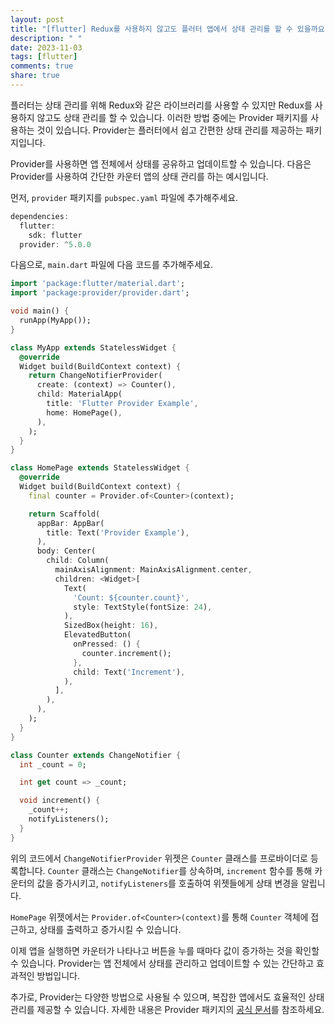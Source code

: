 ```yaml
---
layout: post
title: "[flutter] Redux를 사용하지 않고도 플러터 앱에서 상태 관리를 할 수 있을까요?"
description: " "
date: 2023-11-03
tags: [flutter]
comments: true
share: true
---
```


플러터는 상태 관리를 위해 Redux와 같은 라이브러리를 사용할 수 있지만 Redux를 사용하지 않고도 상태 관리를 할 수 있습니다. 이러한 방법 중에는 Provider 패키지를 사용하는 것이 있습니다. Provider는 플러터에서 쉽고 간편한 상태 관리를 제공하는 패키지입니다.

Provider를 사용하면 앱 전체에서 상태를 공유하고 업데이트할 수 있습니다. 다음은 Provider를 사용하여 간단한 카운터 앱의 상태 관리를 하는 예시입니다.

먼저, `provider` 패키지를 `pubspec.yaml` 파일에 추가해주세요.

```dart
dependencies:
  flutter:
    sdk: flutter
  provider: ^5.0.0
```

다음으로, `main.dart` 파일에 다음 코드를 추가해주세요.

```dart
import 'package:flutter/material.dart';
import 'package:provider/provider.dart';

void main() {
  runApp(MyApp());
}

class MyApp extends StatelessWidget {
  @override
  Widget build(BuildContext context) {
    return ChangeNotifierProvider(
      create: (context) => Counter(),
      child: MaterialApp(
        title: 'Flutter Provider Example',
        home: HomePage(),
      ),
    );
  }
}

class HomePage extends StatelessWidget {
  @override
  Widget build(BuildContext context) {
    final counter = Provider.of<Counter>(context);

    return Scaffold(
      appBar: AppBar(
        title: Text('Provider Example'),
      ),
      body: Center(
        child: Column(
          mainAxisAlignment: MainAxisAlignment.center,
          children: <Widget>[
            Text(
              'Count: ${counter.count}',
              style: TextStyle(fontSize: 24),
            ),
            SizedBox(height: 16),
            ElevatedButton(
              onPressed: () {
                counter.increment();
              },
              child: Text('Increment'),
            ),
          ],
        ),
      ),
    );
  }
}

class Counter extends ChangeNotifier {
  int _count = 0;

  int get count => _count;

  void increment() {
    _count++;
    notifyListeners();
  }
}
```

위의 코드에서 `ChangeNotifierProvider` 위젯은 `Counter` 클래스를 프로바이더로 등록합니다. `Counter` 클래스는 `ChangeNotifier`를 상속하며, `increment` 함수를 통해 카운터의 값을 증가시키고, `notifyListeners`를 호출하여 위젯들에게 상태 변경을 알립니다.

`HomePage` 위젯에서는 `Provider.of<Counter>(context)`를 통해 `Counter` 객체에 접근하고, 상태를 출력하고 증가시킬 수 있습니다.

이제 앱을 실행하면 카운터가 나타나고 버튼을 누를 때마다 값이 증가하는 것을 확인할 수 있습니다. Provider는 앱 전체에서 상태를 관리하고 업데이트할 수 있는 간단하고 효과적인 방법입니다.

추가로, Provider는 다양한 방법으로 사용될 수 있으며, 복잡한 앱에서도 효율적인 상태 관리를 제공할 수 있습니다. 자세한 내용은 Provider 패키지의 [공식 문서](https://pub.dev/packages/provider)를 참조하세요.